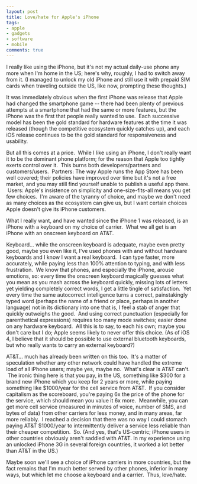 ```yaml
---
layout: post
title: Love/hate for Apple's iPhone
tags:
- apple
- gadgets
- software
- mobile
comments: true
---
```

I really like using the iPhone, but it's not my actual daily-use phone any
more when I'm home in the US; here's why, roughly, I had to switch away from
it. (I managed to unlock my old iPhone and still use it with prepaid SIM cards
when traveling outside the US, like now, prompting these thoughts.)

It was immediately obvious when the first iPhone was release that Apple had
changed the smartphone game -- there had been plenty of previous attempts at a
smartphone that had the same or more features, but the iPhone was the first
that people really wanted to use.  Each successive model has been the gold
standard for hardware features at the time it was released (though the
competitive ecosystem quickly catches up), and each iOS release continues to
be the gold standard for responsiveness and usability.

But all this comes at a price.  While I like using an iPhone, I don't really
want it to be the dominant phone platform; for the reason that Apple too
tightly exerts control over it.  This burns both developers/partners and
customers/users.  Partners: The way Apple runs the App Store has been well
covered; their policies have improved over time but it's not a free market,
and you may still find yourself unable to publish a useful app there.  Users:
Apple's insistence on simplicity and one-size-fits-all means you get few
choices.  I'm aware of the tyranny of choice, and maybe we don't need as many
choices as the ecosystem can give us, but I want certain choices Apple doesn't
give its iPhone customers.

What I really want, and have wanted since the iPhone 1 was released, is an
iPhone with a keyboard on my choice of carrier.  What we all get is an iPhone
with an onscreen keyboard on AT&T.

Keyboard… while the onscreen keyboard is adequate, maybe even pretty good,
maybe you even like it, I've used phones with and without hardware keyboards
and I know I want a real keyboard.  I can type faster, more accurately, while
paying less than 100% attention to typing, and with less frustration.  We know
that phones, and especially the iPhone, arouse emotions, so: every time the
onscreen keyboard magically guesses what you mean as you mash across the
keyboard quickly, missing lots of letters yet yielding completely correct
words, I get a little tingle of satisfaction.  Yet every time the same
autocorrect intelligence turns a correct, painstakingly typed word (perhaps
the name of a friend or place, perhaps in another language) not in its
dictionary into one that is, I feel a stab of anger that quickly outweighs the
good.  And using correct punctuation (especially for parenthetical
expressions) requires too many mode switches; easier done on any hardware
keyboard.  All this is to say, to each his own; maybe you don't care but I do;
Apple seems likely to never offer this choice. (As of iOS 4, I believe that it
should be possible to use external bluetooth keyboards, but who really wants
to carry an external keyboard?)

AT&T… much has already been written on this too.  It's a matter of speculation
whether any other network could have handled the extreme load of all iPhone
users; maybe yes, maybe no.  What's clear is AT&T can't.  The ironic thing
here is that you pay, in the US, something like $300 for a brand new iPhone
which you keep for 2 years or more, while paying something like $1000/year for
the cell service from AT&T.  If you consider capitalism as the scoreboard,
you're paying 6x the price of the phone for the service, which should mean you
value it 6x more.  Meanwhile, you can get more cell service (measured in
minutes of voice, number of SMS, and bytes of data) from other carriers for
less money, and in many areas, far more reliably.  I reached a decision that
there was no way I could stomach paying AT&T $1000/year to intermittently
deliver a service less reliable than their cheaper competition.  So. (And yes,
that's US-centric; iPhone users in other countries obviously aren't saddled
with AT&T. In my experience using an unlocked iPhone 3G in several foreign
countries, it worked a lot better than AT&T in the US.)

Maybe soon we'll see a choice of iPhone carriers in more countries, but the
fact remains that I'm much better served by other phones, inferior in many
ways, but which let me choose a keyboard and a carrier.  Thus, love/hate.

